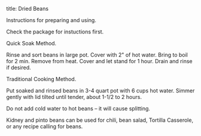 title: Dried Beans

Instructions for preparing and using.

Check the package for instuctions first.
 
Quick Soak Method.

Rinse and sort beans in large pot.  Cover with 2" of hot water.  Bring to boil for 2 min.  Remove from heat.  Cover and let stand for 1 hour.  Drain and rinse if desired.

Traditional Cooking Method.

Put soaked and rinsed beans in 3-4 quart pot with 6 cups hot water.  Simmer gently with lid tilted until tender, about 
1-1/2 to 2 hours.

Do not add cold water to hot beans – it will cause splitting.

Kidney and pinto beans can be used for chili, bean salad, Tortilla Casserole, or any recipe calling for beans.

